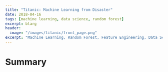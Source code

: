 ```yaml
---
title: "Titanic: Machine Learning from Disaster"
date: 2018-04-16
tags: [machine learning, data science, random forest]
excerpt: blarg
header:
  image: "/images/titanic/front_page.png"
excerpt: "Machine Learning, Random Forest, Feature Engineering, Data Science"
---
```


# Summary
